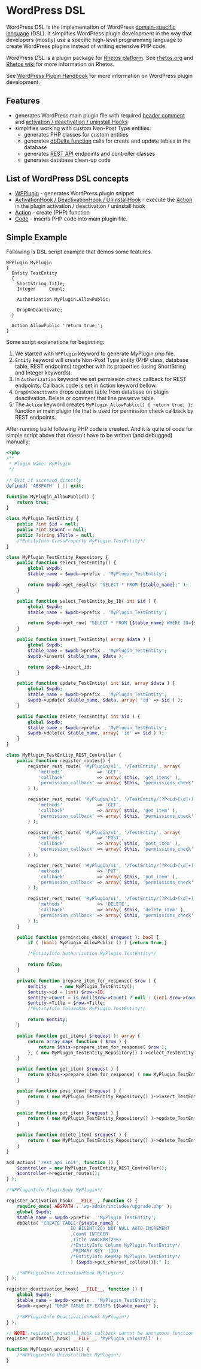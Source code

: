 # WordPress DSL

WordPress DSL is the implementation of WordPress [domain-specific language](https://en.wikipedia.org/wiki/Domain-specific_language) (DSL). It simplifies WordPress plugin development in the way that developers (mostly) use a specific high-level programming language to create WordPress plugins instead of writing extensive PHP code.

WordPress DSL is a plugin package
for [Rhetos platform](https://github.com/Rhetos/Rhetos). See [rhetos.org](http://www.rhetos.org/)
and [Rhetos wiki](https://github.com/Rhetos/Rhetos/wiki) for more information on Rhetos.

See [WordPress Plugin Handbook](https://developer.wordpress.org/plugins/) for more information on WordPress plugin
development.

## Features

* generates WordPress main plugin file with
  required [header comment](https://developer.wordpress.org/plugins/plugin-basics/header-requirements/) and [activation / deactivation / uninstall Hooks](https://developer.wordpress.org/plugins/plugin-basics/activation-deactivation-hooks/)
* simplifies working with custom Non-Post Type entities:
    * generates PHP classes for custom entities
    * generates [dbDelta function](https://developer.wordpress.org/reference/functions/dbdelta/) calls for create and
      update tables in the database
    * generates [REST API](https://developer.wordpress.org/rest-api/) endpoints and controller classes
    * generates database clean-up code

## List of WordPress DSL concepts
* [WPPlugin](Docs/WPPlugin.md) - generates WordPress plugin snippet
* [ActivationHook / DeactivationHook / UninstallHook](Docs/ActivationAction-DeactivationAction-UninstallAction.md) - execute the [Action](Docs/Action.md) in the plugin activation / deactivation / uninstall hook
* [Action](Docs/Action.md) - create (PHP) function
* [Code](Docs/Code.md) - inserts PHP code into main plugin file.

## Simple Example

Following is DSL script example that demos some features.

```
WPPlugin MyPlugin
{
  Entity TestEntity
  {
    ShortString Title;
    Integer     Count;
  
    Authorization MyPlugin.AllowPublic;
  
    DropOnDeactivate;
  }
    
  Action AllowPublic 'return true;';
}
```

Some script explanations for beginning:

1. We started with `WPPlugin` keyword to generate MyPlugin.php file.
2. `Entity` keyword will create Non-Post Type entity (PHP class, database table, REST endpoints) together with its
   properties (using ShortString and Integer keywords).
3. In `Authorization` keyword we set permission check callback for REST endpoints. Callback code is set in Action
   keyword bellow.
4. `DropOnDeactivate` drops custom table from database on plugin deactivation. Delete or comment that line preserve
   table.
5. The `Action` keyword creates `MyPlugin_AllowPublic() { return true; };` function in main plugin file that is used for
   permission check callback by REST endpoints.

After running build following PHP code is created. And it is quite of code for simple script above that doesn't have to
be written (and debugged) manually;

```php
<?php
/**
 * Plugin Name: MyPlugin
 */

// Exit if accessed directly
defined( 'ABSPATH' ) || exit;

function MyPlugin_AllowPublic() {
    return true;
}

class MyPlugin_TestEntity {
    public ?int $id = null;
    public ?int $Count = null;
    public ?string $Title = null;
    /*EntityInfo ClassProperty MyPlugin.TestEntity*/
}

class MyPlugin_TestEntity_Repository {
    public function select_TestEntity() {
        global $wpdb;
        $table_name = $wpdb->prefix . 'MyPlugin_TestEntity';

        return $wpdb->get_results( "SELECT * FROM {$table_name};" );
    }

    public function select_TestEntity_by_ID( int $id ) {
        global $wpdb;
        $table_name = $wpdb->prefix . 'MyPlugin_TestEntity';

        return $wpdb->get_row( "SELECT * FROM {$table_name} WHERE ID={$id};" );
    }

    public function insert_TestEntity( array $data ) {
        global $wpdb;
        $table_name = $wpdb->prefix . 'MyPlugin_TestEntity';
        $wpdb->insert( $table_name, $data );

        return $wpdb->insert_id;
    }

    public function update_TestEntity( int $id, array $data ) {
	    global $wpdb;
	    $table_name = $wpdb->prefix . 'MyPlugin_TestEntity';
	    $wpdb->update( $table_name, $data, array( 'id' => $id ) );
    }

    public function delete_TestEntity( int $id ) {
	    global $wpdb;
	    $table_name = $wpdb->prefix . 'MyPlugin_TestEntity';
	    $wpdb->delete( $table_name, array( 'id' => $id ) );
    }
}

class MyPlugin_TestEntity_REST_Controller {
    public function register_routes() {
        register_rest_route( 'MyPlugin/v1', '/TestEntity', array(
            'methods'             => 'GET',
            'callback'            => array( $this, 'get_items' ),
            'permission_callback' => array( $this, 'permissions_check' ),
        ) );

        register_rest_route( 'MyPlugin/v1', '/TestEntity/(?P<id>[\d]+)', array(
            'methods'             => 'GET',
            'callback'            => array( $this, 'get_item' ),
            'permission_callback' => array( $this, 'permissions_check' ),
        ) );

        register_rest_route( 'MyPlugin/v1', '/TestEntity', array(
            'methods'             => 'POST',
            'callback'            => array( $this, 'post_item' ),
            'permission_callback' => array( $this, 'permissions_check' ),
        ) );

        register_rest_route( 'MyPlugin/v1', '/TestEntity/(?P<id>[\d]+)', array(
            'methods'             => 'PUT',
            'callback'            => array( $this, 'put_item' ),
            'permission_callback' => array( $this, 'permissions_check' ),
        ) );

        register_rest_route( 'MyPlugin/v1', '/TestEntity/(?P<id>[\d]+)', array(
            'methods'             => 'DELETE',
            'callback'            => array( $this, 'delete_item' ),
            'permission_callback' => array( $this, 'permissions_check' ),
        ) );
    }

    public function permissions_check( $request ): bool {
        if ( (bool) MyPlugin_AllowPublic () ) {return true;}

        /*EntityInfo Authorization MyPlugin.TestEntity*/

        return false;
    }

    private function prepare_item_for_response( $row ) {
        $entity     = new MyPlugin_TestEntity();
        $entity->id = (int) $row->ID;
        $entity->Count = is_null($row->Count) ? null : (int) $row->Count;
        $entity->Title = $row->Title;
        /*EntityInfo ColumnMap MyPlugin.TestEntity*/

        return $entity;
    }

    public function get_items( $request ): array {
	    return array_map( function ( $row ) {
	        return $this->prepare_item_for_response( $row );
	    }, ( new MyPlugin_TestEntity_Repository() )->select_TestEntity() );
    }

    public function get_item( $request ) {
        return $this->prepare_item_for_response( ( new MyPlugin_TestEntity_Repository() )->select_TestEntity_by_ID( $request->get_param( 'id' ) ) );
    }

    public function post_item( $request ) {
        return ( new MyPlugin_TestEntity_Repository() )->insert_TestEntity( $request->get_json_params() );
    }

    public function put_item( $request ) {
        return ( new MyPlugin_TestEntity_Repository() )->update_TestEntity( $request->get_param( 'id' ), $request->get_json_params() );
    }

    public function delete_item( $request ) {
        return ( new MyPlugin_TestEntity_Repository() )->delete_TestEntity( $request->get_param( 'id' ) );
    }
}

add_action( 'rest_api_init', function () {
    $controller = new MyPlugin_TestEntity_REST_Controller();
    $controller->register_routes();
} );

/*WPPluginInfo PluginBody MyPlugin*/

register_activation_hook( __FILE__, function () {
    require_once( ABSPATH . 'wp-admin/includes/upgrade.php' );
    global $wpdb;
    $table_name = $wpdb->prefix . 'MyPlugin_TestEntity';
    dbDelta( "CREATE TABLE {$table_name} (
                        ID BIGINT(20) NOT NULL AUTO_INCREMENT
                        ,Count INTEGER
                        ,Title VARCHAR(256)
                        /*EntityInfo Column MyPlugin.TestEntity*/
                        ,PRIMARY KEY  (ID)
                        /*EntityInfo KeyMap MyPlugin.TestEntity*/
                        ) {$wpdb->get_charset_collate()};" );

    /*WPPluginInfo ActivationHook MyPlugin*/
} );

register_deactivation_hook( __FILE__, function () {
    global $wpdb;
    $table_name = $wpdb->prefix . 'MyPlugin_TestEntity';
    $wpdb->query( "DROP TABLE IF EXISTS {$table_name}" );

    /*WPPluginInfo DeactivationHook MyPlugin*/
} );

// NOTE: register_uninstall_hook callback cannot be anonymous function
register_uninstall_hook( __FILE__, 'MyPlugin_uninstall' );

function MyPlugin_uninstall() {
    /*WPPluginInfo UninstallHook MyPlugin*/
}
```
